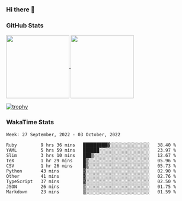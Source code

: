 ### Hi there 👋

### GitHub Stats

<a href="https://github.com/anuraghazra/github-readme-stats">
  <img align="center" height="170px" src="https://github-readme-stats.vercel.app/api/top-langs/?username=tksfjt1024&layout=compact&count_private=true&show_icons=true&show_icons=true&theme=graywhite" />
</a>
<a href="https://github.com/anuraghazra/github-readme-stats">
  <img align="center" height="170px" src="https://github-readme-stats.vercel.app/api?username=tksfjt1024&count_private=true&show_icons=true&show_icons=true&theme=graywhite" />
</a>

[![trophy](https://github-profile-trophy.vercel.app/?username=tksfjt1024)](https://github.com/ryo-ma/github-profile-trophy)

### WakaTime Stats

<!--START_SECTION:waka-->
```text
Week: 27 September, 2022 - 03 October, 2022

Ruby         9 hrs 36 mins   █████████▓░░░░░░░░░░░░░░░   38.40 % 
YAML         5 hrs 59 mins   ██████░░░░░░░░░░░░░░░░░░░   23.97 % 
Slim         3 hrs 10 mins   ███▒░░░░░░░░░░░░░░░░░░░░░   12.67 % 
TeX          1 hr 29 mins    █▒░░░░░░░░░░░░░░░░░░░░░░░   05.96 % 
CSV          1 hr 26 mins    █▒░░░░░░░░░░░░░░░░░░░░░░░   05.73 % 
Python       43 mins         ▓░░░░░░░░░░░░░░░░░░░░░░░░   02.90 % 
Other        41 mins         ▓░░░░░░░░░░░░░░░░░░░░░░░░   02.76 % 
TypeScript   37 mins         ▓░░░░░░░░░░░░░░░░░░░░░░░░   02.50 % 
JSON         26 mins         ▒░░░░░░░░░░░░░░░░░░░░░░░░   01.75 % 
Markdown     23 mins         ▒░░░░░░░░░░░░░░░░░░░░░░░░   01.59 % 
```
<!--END_SECTION:waka-->
